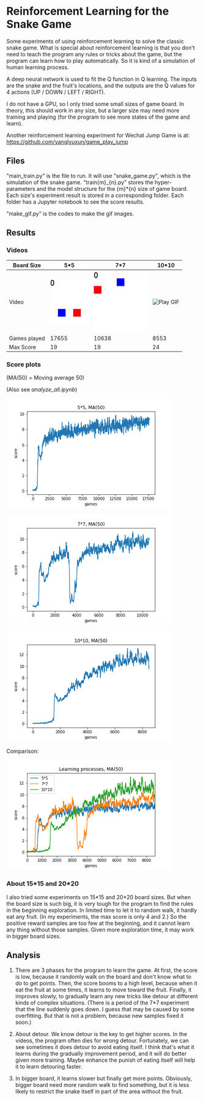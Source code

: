 # Reinforcement Learning for the Snake Game

Some experiments of using reinforcement learning to solve the classic snake game. What is special about reinforcement learning is that you don't need to teach the program any rules or tricks about the game, but the program can learn how to play automatically. So it is kind of a simulation of human learning process.

A deep neural network is used to fit the Q function in Q learning. The inputs are the snake and the fruit's locations, and the outputs are the Q values for 4 actions (UP / DOWN / LEFT / RIGHT). 

I do not have a GPU, so I only tried some small sizes of game board. In theory, this should work in any size, but a larger size may need more training and playing (for the program to see more states of the game and learn).

Another reinforcement learning experiment for Wechat Jump Game is at: https://github.com/yanglyuxun/game_play_jump

## Files

"main_train.py" is the file to run. It will use "snake_game.py", which is the simulation of the snake game. "train{m}_{n}.py" stores the hyper-parameters and the model structure for the {m}\*{n} size of game board. Each size's experiment result is stored in a corresponding folder. Each folder has a Jupyter notebook to see the score results.

"make_gif.py" is the codes to make the gif images.

## Results

### Videos 

|Board Size      | 5\*5                       | 7\*7                        | 10\*10                        |
| -------------- | -------------------------- | --------------------------- | ----------------------------- |
|Video           | ![Play GIF](./5_5/play.gif)| ![Play GIF](./7_7/play.gif) | ![Play GIF](./10_10/play.gif) |
|Games played    |  17655     |   10638         |        8553    |
|Max Score | 19 | 19| 24|

### Score plots

(MA(50) = Moving average 50)

(Also see *analyze_all.ipynb*)

![Score plot](./5_5/plot50.png)

![Score plot](./7_7/plot50.png)

![Score plot](./10_10/plot50.png)


Comparison:

![Score plot](./plot50.png)

### About 15\*15 and 20\*20

I also tried some experiments on 15\*15 and 20\*20 board sizes. But when the board size is such big, it is very tough for the program to find the rules in the beginning exploration. In limited time to let it to random walk, it hardly eat any fruit. (In my experiments, the max score is only 4 and 2.) So the positive reward samples are too few at the beginning, and it cannot learn any thing without those samples. Given more exploration time, it may work in bigger board sizes.

## Analysis

1. There are 3 phases for the program to learn the game. At first, the score is low, because it randomly walk on the board and don't know what to do to get points. Then, the score booms to a high level, because when it eat the fruit at some times, it learns to move toward the fruit. Finally, it improves slowly, to gradually learn any new tricks like detour at different kinds of complex situations. (There is a period of the 7\*7 experiment that the line suddenly goes down. I guess that may be caused by some overfitting. But that is not a problem, because new samples fixed it soon.) 

1. About detour. We know detour is the key to get higher scores. In the videos, the program often dies for wrong detour. Fortunately, we can see sometimes it does detour to avoid eating itself. I think that's what it learns during the gradually improvement period, and it will do better given more training. Maybe enhance the punish of eating itself will help it to learn detouring faster.

1. In bigger board, it learns slower but finally get more points. Obviously, bigger board need more random walk to find something, but it is less likely to restrict the snake itself in part of the area without the fruit. 
